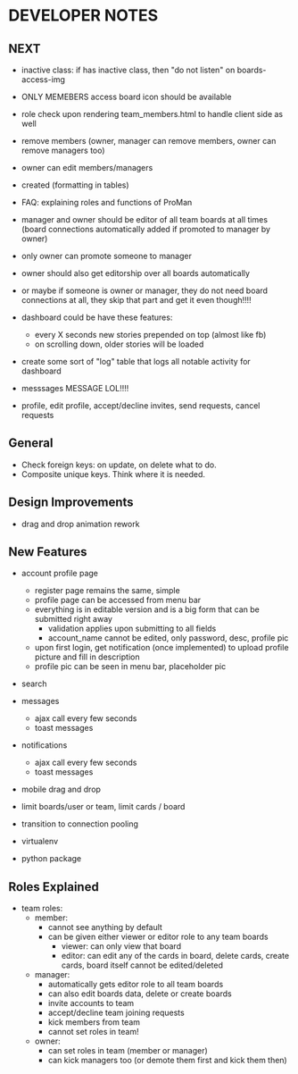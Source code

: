 
# DEVELOPER NOTES

## NEXT
- inactive class: if has inactive class, then "do not listen" on boards-access-img
- ONLY MEMEBERS access board icon should be available

- role check upon rendering team_members.html to handle client side as well

- remove members (owner, manager can remove members, owner can remove managers too)
- owner can edit members/managers
- created (formatting in tables)

- FAQ: explaining roles and functions of ProMan

- manager and owner should be editor of all team boards at all times (board connections automatically added if promoted to manager by owner)
- only owner can promote someone to manager
- owner should also get editorship over all boards automatically
- or maybe if someone is owner or manager, they do not need board connections at all, they skip that part and get it even though!!!!

- dashboard could be have these features:
    + every X seconds new stories prepended on top (almost like fb)
    + on scrolling down, older stories will be loaded

- create some sort of "log" table that logs all notable activity for dashboard

- messsages MESSAGE LOL!!!!

- profile, edit profile, accept/decline invites, send requests, cancel requests

## General

- Check foreign keys: on update, on delete what to do.
- Composite unique keys. Think where it is needed.


## Design Improvements

- drag and drop animation rework


## New Features

- account profile page
    + register page remains the same, simple
    + profile page can be accessed from menu bar
    + everything is in editable version and is a big form that can be submitted right away
        - validation applies upon submitting to all fields
        - account_name cannot be edited, only password, desc, profile pic
    + upon first login, get notification (once implemented) to upload profile picture and fill in description
    + profile pic can be seen in menu bar, placeholder pic

- search

- messages
    + ajax call every few seconds
    + toast messages

- notifications
    + ajax call every few seconds
    + toast messages

- mobile drag and drop

- limit boards/user or team, limit cards / board

- transition to connection pooling

- virtualenv

- python package


## Roles Explained

- team roles:
    + member:
        - cannot see anything by default
        - can be given either viewer or editor role to any team boards
            + viewer: can only view that board
            + editor: can edit any of the cards in board, delete cards, create cards, board itself cannot be edited/deleted
    + manager:
        - automatically gets editor role to all team boards
        - can also edit boards data, delete or create boards
        - invite accounts to team
        - accept/decline team joining requests
        - kick members from team
        - cannot set roles in team!
    + owner:
        - can set roles in team (member or manager)
        - can kick managers too (or demote them first and kick them then)
